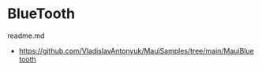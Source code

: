 # BlueTooth

readme.md

*   https://github.com/VladislavAntonyuk/MauiSamples/tree/main/MauiBluetooth
